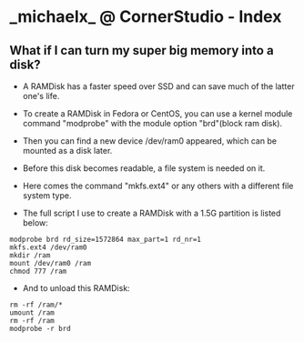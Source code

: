 <script language="javascript" type="text/javascript" src="/LanguageBar.js"></script>
<!-- # michaelx-corner -->
# \_michaelx\_ @ CornerStudio - Index

## What if I can turn my super big memory into a disk?
- A RAMDisk has a faster speed over SSD and can save much of the latter one's life.
- To create a RAMDisk in Fedora or CentOS, you can use a kernel module command "modprobe" with the module option "brd"(block ram disk). 
- Then you can find a new device /dev/ram0 appeared, which can be mounted as a disk later.
- Before this disk becomes readable, a file system is needed on it.
- Here comes the command "mkfs.ext4" or any others with a different file system type.

- The full script I use to create a RAMDisk with a 1.5G partition is listed below:
```
modprobe brd rd_size=1572864 max_part=1 rd_nr=1
mkfs.ext4 /dev/ram0
mkdir /ram
mount /dev/ram0 /ram
chmod 777 /ram
```

- And to unload this RAMDisk:
```
rm -rf /ram/*
umount /ram
rm -rf /ram
modprobe -r brd
```
